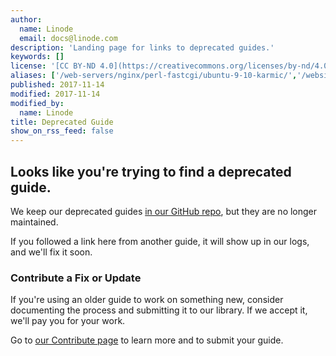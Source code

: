 ```yaml
---
author:
  name: Linode
  email: docs@linode.com
description: 'Landing page for links to deprecated guides.'
keywords: []
license: '[CC BY-ND 4.0](https://creativecommons.org/licenses/by-nd/4.0)'
aliases: ['/web-servers/nginx/perl-fastcgi/ubuntu-9-10-karmic/','/websites/apache/apache-2-web-server-on-ubuntu-9-04-jaunty/','/databases/postgresql/fedora-14/','/web-servers/apache/apache-2-web-server-on-ubuntu-9-04-jaunty/','/websites/nginx/nginx-and-phpfastcgi-on-ubuntu-9-10-karmic/','/email/postfix/postfix-dovecot-and-system-user-accounts-on-debian-6-squeeze/','/web-servers/nginx/php-fastcgi/ubuntu-9-10-karmic/','/websites/puppet/manage-and-automate-systems-configuration-with-puppet/','/web-servers/nginx/installation/ubuntu-9-10-karmic/','/server-monitoring/munin/ubuntu-12-04-precise-pangolin/','/email/postfix/postfix-dovecot-and-system-user-accounts-on-ubuntu-10-10-maverick/','/email/postfix/postfix-dovecot-and-system-user-accounts-on-ubuntu-10-04-lucid/','/email/postfix/dovecot-system-users-ubuntu-10-04-lucid/','/email/postfix/dovecot-system-users-debian-6-squeeze/','/databases/mysql/standalone-mysql-server/','/uptime/monitoring/monitoring-server-with-munin-on-ubuntu-12-04-precise-pangolin/','/application-stacks/puppet/automation/','/websites/nginx/nginx-and-perlfastcgi-on-ubuntu-9-10-karmic/','/web-servers/nginx/nginx-and-phpfastcgi-on-ubuntu-9-10-karmic/','/email/postfix/dovecot-system-users-ubuntu-10-10-maverick/','/uptime/monitoring/deploy-munin-to-monitor-servers-on-ubuntu-12-04/','/web-servers/apache/installation/ubuntu-9-04-jaunty/']
published: 2017-11-14
modified: 2017-11-14
modified_by:
  name: Linode
title: Deprecated Guide
show_on_rss_feed: false
---
```


## Looks like you're trying to find a deprecated guide.

We keep our deprecated guides [in our GitHub repo](https://github.com/linode/docs/tree/master/docs), but they are no longer maintained.

If you followed a link here from another guide, it will show up in our logs, and we'll fix it soon.

### Contribute a Fix or Update

If you're using an older guide to work on something new, consider documenting the process and submitting it to our library. If we accept it, we'll pay you for your work.

Go to [our Contribute page](/docs/contribute/) to learn more and to submit your guide.
